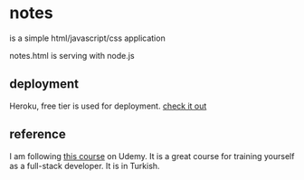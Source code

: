 # notes
is a simple html/javascript/css application

notes.html is serving with node.js

## deployment
Heroku, free tier is used for deployment.
[check it out](https://simple-notes-app-sametkamgul.herokuapp.com)

## reference
I am following [this course](https://www.udemy.com/course/sifirdan-zirveye-javascript-ve-nodejs-kursu/learn/lecture/22315510?start=0#overview) on Udemy. It is a great course for training yourself as a full-stack developer. It is in Turkish.
